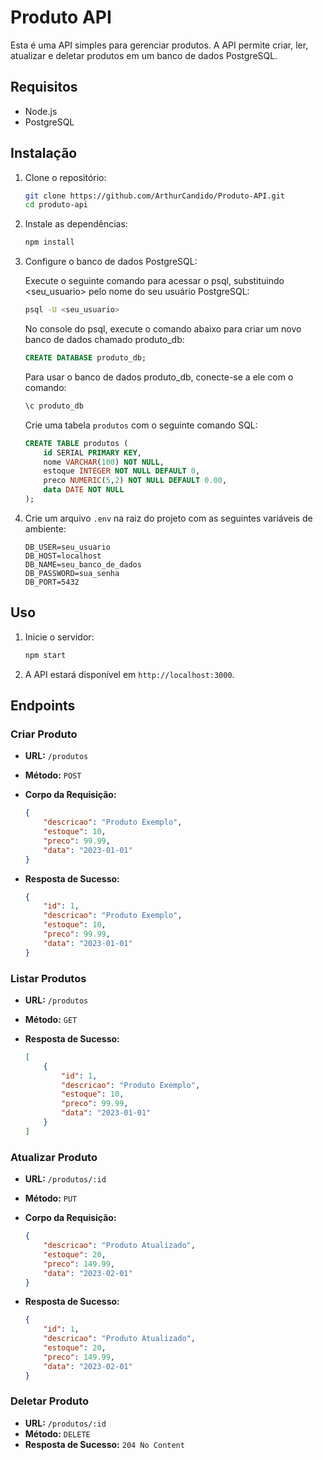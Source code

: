 # Produto API

Esta é uma API simples para gerenciar produtos. A API permite criar, ler, atualizar e deletar produtos em um banco de dados PostgreSQL.

## Requisitos

- Node.js
- PostgreSQL

## Instalação

1. Clone o repositório:

    ```bash
    git clone https://github.com/ArthurCandido/Produto-API.git
    cd produto-api
    ```

2. Instale as dependências:

    ```bash
    npm install
    ```

3. Configure o banco de dados PostgreSQL:

    Execute o seguinte comando para acessar o psql, substituindo <seu_usuario> pelo nome do seu usuário PostgreSQL:

     ```bash
    psql -U <seu_usuario>
    ```

    No console do psql, execute o comando abaixo para criar um novo banco de dados chamado produto_db:

    ```sql
    CREATE DATABASE produto_db;
    ```

    Para usar o banco de dados produto_db, conecte-se a ele com o comando:

    ```sql
    \c produto_db
    ```
     
    Crie uma tabela `produtos` com o seguinte comando SQL:

    ```sql
    CREATE TABLE produtos (
        id SERIAL PRIMARY KEY,
        nome VARCHAR(100) NOT NULL,
        estoque INTEGER NOT NULL DEFAULT 0,
        preco NUMERIC(5,2) NOT NULL DEFAULT 0.00,
        data DATE NOT NULL
    );
    ```

4. Crie um arquivo `.env` na raiz do projeto com as seguintes variáveis de ambiente:

    ```plaintext
    DB_USER=seu_usuario
    DB_HOST=localhost
    DB_NAME=seu_banco_de_dados
    DB_PASSWORD=sua_senha
    DB_PORT=5432
    ```

## Uso

1. Inicie o servidor:

    ```bash
    npm start
    ```

2. A API estará disponível em `http://localhost:3000`.

## Endpoints

### Criar Produto

- **URL:** `/produtos`
- **Método:** `POST`
- **Corpo da Requisição:**

    ```json
    {
        "descricao": "Produto Exemplo",
        "estoque": 10,
        "preco": 99.99,
        "data": "2023-01-01"
    }
    ```

- **Resposta de Sucesso:**

    ```json
    {
        "id": 1,
        "descricao": "Produto Exemplo",
        "estoque": 10,
        "preco": 99.99,
        "data": "2023-01-01"
    }
    ```

### Listar Produtos

- **URL:** `/produtos`
- **Método:** `GET`
- **Resposta de Sucesso:**

    ```json
    [
        {
            "id": 1,
            "descricao": "Produto Exemplo",
            "estoque": 10,
            "preco": 99.99,
            "data": "2023-01-01"
        }
    ]
    ```

### Atualizar Produto

- **URL:** `/produtos/:id`
- **Método:** `PUT`
- **Corpo da Requisição:**

    ```json
    {
        "descricao": "Produto Atualizado",
        "estoque": 20,
        "preco": 149.99,
        "data": "2023-02-01"
    }
    ```

- **Resposta de Sucesso:**

    ```json
    {
        "id": 1,
        "descricao": "Produto Atualizado",
        "estoque": 20,
        "preco": 149.99,
        "data": "2023-02-01"
    }
    ```

### Deletar Produto

- **URL:** `/produtos/:id`
- **Método:** `DELETE`
- **Resposta de Sucesso:** `204 No Content`
